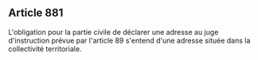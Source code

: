 Article 881
----
L'obligation pour la partie civile de déclarer une adresse au juge d'instruction
prévue par l'article 89 s'entend d'une adresse située dans la collectivité
territoriale.
